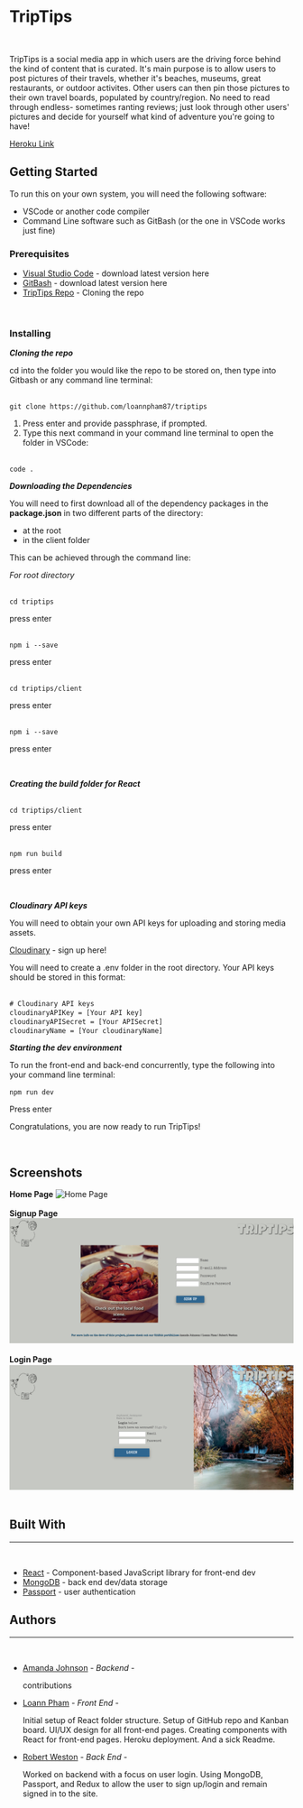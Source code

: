 # **TripTips**

<br>
<p>TripTips is a social media app in which users are the driving force behind the kind of content that is curated. It's main purpose is to allow users to post pictures of their travels, whether it's beaches, museums, great restaurants, or outdoor activites. Other users can then pin those pictures to their own travel boards, populated by country/region. No need to read through endless- sometimes ranting reviews; just look through other users' pictures and decide for yourself what kind of adventure you're going to have!</p>

[Heroku Link](https://triptips-app.herokuapp.com/ "TripTips - Heroku")

## Getting Started

<p>To run this on your own system, you will need the following software:</p>

- VSCode or another code compiler
- Command Line software such as GitBash (or the one in VSCode works just fine)

### Prerequisites

- [Visual Studio Code](https://code.visualstudio.com/download "VSCode") - download latest version here
- [GitBash](https://git-scm.com/downloads "GitBash") - download latest version here
- [TripTips Repo](https://github.com/loannpham87/triptips "TripTips") - Cloning the repo

<br>

### Installing

**_Cloning the repo_**

<p>cd into the folder you would like the repo to be stored on, then type into Gitbash or any command line terminal: </p>

```

git clone https://github.com/loannpham87/triptips

```

1. Press enter and provide passphrase, if prompted.
1. Type this next command in your command line terminal to open the folder in VSCode:

```

code .

```

**_Downloading the Dependencies_**

<p>You will need to first download all of the dependency packages in the <strong>package.json</strong> in two different parts of the directory:</p>

- at the root
- in the client folder

<p>This can be achieved through the command line:</p>

_For root directory_

```

cd triptips

```

<p> press enter</p>

```

npm i --save

```

<p> press enter</p>

```

cd triptips/client

```

<p> press enter</p>

```

npm i --save

```

<p> press enter</p>
<br>

**_Creating the build folder for React_**

```

cd triptips/client

```

<p> press enter</p>

```

npm run build

```

<p> press enter</p>
<br>

**_Cloudinary API keys_**

<p> You will need to obtain your own API keys for uploading and storing media assets.</p>

[Cloudinary](https://cloudinary.com/users/register/free "Cloudinary API") - sign up here!

 <p>You will need to create a .env folder in the root directory. Your API keys should be stored in this format:</p>

```

# Cloudinary API keys
cloudinaryAPIKey = [Your API key]
cloudinaryAPISecret = [Your APISecret]
cloudinaryName = [Your cloudinaryName]

```

**_Starting the dev environment_**

<p>To run the front-end and back-end concurrently, type the following into your command line terminal: </p>

```
npm run dev
```

<p>Press enter</p>
<p>Congratulations, you are now ready to run TripTips!</p>
<br>

## Screenshots

**Home Page**
![Home Page](client/public/images/home_page_final.png)
<br>
<br>
**Signup Page**
![Signup Page](client/public/images/signup_page_final.png)
<br>
<br>
**Login Page**
![Login Page](client/public/images/login_page_final.png)
<br>
<br>

## Built With

<hr><br>

- [React](https://reactjs.org/ "React") - Component-based JavaScript library for front-end dev
- [MongoDB](https://www.mongodb.com/ "MongoDB") - back end dev/data storage
- [Passport](https://www.npmjs.com/package/passport "Google") - user authentication
  <br>

## Authors

<hr><br>

- [Amanda Johnson](https://github.com/AmandaLuane) - _Backend_ - <p>contributions</p>

- [Loann Pham](https://github.com/loannpham87) - _Front End_ - <p>Initial setup of React folder structure. Setup of GitHub repo and Kanban board. UI/UX design for all front-end pages. Creating components with React for front-end pages. Heroku deployment. And a sick Readme.</p>

- [Robert Weston](https://github.com/rdweston1995) - _Back End_ - <p>Worked on backend with a focus on user login. Using MongoDB, Passport, and Redux to allow the user to sign up/login and remain signed in to the site.</p>
